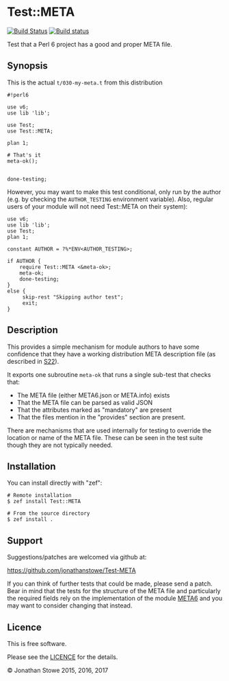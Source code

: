 # Test::META

[![Build Status](https://travis-ci.org/jonathanstowe/Test-META.svg?branch=master)](https://travis-ci.org/jonathanstowe/Test-META)
[![Build status](https://ci.appveyor.com/api/projects/status/github/jonathanstowe/Test-META?svg=true)](https://ci.appveyor.com/project/jonathanstowe/Test-META/branch/master)

Test that a Perl 6 project has a good and proper META file.

## Synopsis

This is the actual `t/030-my-meta.t` from this distribution

```Perl6
#!perl6

use v6;
use lib 'lib';

use Test;
use Test::META;

plan 1;

# That's it
meta-ok();


done-testing;
```


However, you may want to make this test conditional, only run by the
author (e.g. by checking the `AUTHOR_TESTING` environment variable). Also,
regular users of your module will not need Test::META on their system):

```Perl6
use v6;
use lib 'lib';
use Test;
plan 1;

constant AUTHOR = ?%*ENV<AUTHOR_TESTING>;

if AUTHOR {
    require Test::META <&meta-ok>;
    meta-ok;
    done-testing;
}
else {
     skip-rest "Skipping author test";
     exit;
}
```


## Description

This provides a simple mechanism for module authors to have some
confidence that they have a working distribution META description
file (as described in [S22](http://design.perl6.org/S22.html#META6.json)).

It exports one subroutine `meta-ok` that runs a single sub-test that
checks that:

   *  The META file (either META6.json or META.info) exists
   *  That the META file can be parsed as valid JSON
   *  That the attributes marked as "mandatory" are present
   *  That the files mention in the "provides" section are present.

There are mechanisms that are used internally for testing to override the
location or name of the META file. These can be seen in the test suite
though they are not typically needed.

## Installation

You can install directly with "zef":

```
# Remote installation
$ zef install Test::META

# From the source directory
$ zef install .
```

## Support

Suggestions/patches are welcomed via github at:

https://github.com/jonathanstowe/Test-META

If you can think of further tests that could be made, please send a
patch.  Bear in mind that the tests for the structure of the META file
and particularly the required fields rely on the implementation of the
module [META6](https://github.com/jonathanstowe/META6) and you may want
to consider changing that instead.

## Licence

This is free software.

Please see the [LICENCE](LICENCE) for the details.

© Jonathan Stowe 2015, 2016, 2017
